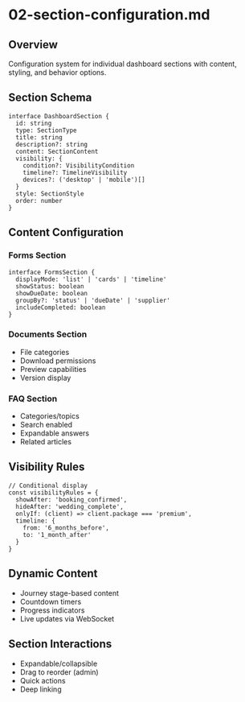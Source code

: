 # 02-section-configuration.md

## Overview

Configuration system for individual dashboard sections with content, styling, and behavior options.

## Section Schema

```
interface DashboardSection {
  id: string
  type: SectionType
  title: string
  description?: string
  content: SectionContent
  visibility: {
    condition?: VisibilityCondition
    timeline?: TimelineVisibility
    devices?: ('desktop' | 'mobile')[]
  }
  style: SectionStyle
  order: number
}
```

## Content Configuration

### Forms Section

```
interface FormsSection {
  displayMode: 'list' | 'cards' | 'timeline'
  showStatus: boolean
  showDueDate: boolean
  groupBy?: 'status' | 'dueDate' | 'supplier'
  includeCompleted: boolean
}
```

### Documents Section

- File categories
- Download permissions
- Preview capabilities
- Version display

### FAQ Section

- Categories/topics
- Search enabled
- Expandable answers
- Related articles

## Visibility Rules

```
// Conditional display
const visibilityRules = {
  showAfter: 'booking_confirmed',
  hideAfter: 'wedding_complete',
  onlyIf: (client) => client.package === 'premium',
  timeline: {
    from: '6_months_before',
    to: '1_month_after'
  }
}
```

## Dynamic Content

- Journey stage-based content
- Countdown timers
- Progress indicators
- Live updates via WebSocket

## Section Interactions

- Expandable/collapsible
- Drag to reorder (admin)
- Quick actions
- Deep linking